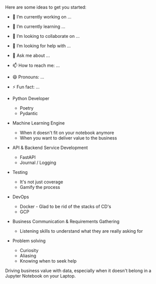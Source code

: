 Here are some ideas to get you started:

- 🔭 I’m currently working on ...
- 🌱 I’m currently learning ...
- 👯 I’m looking to collaborate on ...
- 🤔 I’m looking for help with ...
- 💬 Ask me about ...
- 📫 How to reach me: ...
- 😄 Pronouns: ...
- ⚡ Fun fact: ...


- Python Developer
    - Poetry
    - Pydantic
- Machine Learning Engine
    - When it doesn't fit on your notebook anymore
    - When you want to deliver value to the business
- API & Backend Service Development
    - FastAPI
    - Journal / Logging
- Testing
    - It's not just coverage
    - Gamify the process
- DevOps
    - Docker - Glad to be rid of the stacks of CD's
    - GCP
- Business Communication & Requirements Gathering
    - Listening skills to understand what they are really asking for
- Problem solving
    - Curiosity
    - Aliasing
    - Knowing when to seek help
    
Driving business value with data, especially when it doesn't belong in a 
Jupyter Notebook on your Laptop.